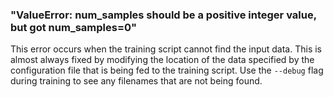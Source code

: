 ### "ValueError: num_samples should be a positive integer value, but got num_samples=0"
This error occurs when the training script cannot find the input data. 
This is almost always fixed by modifying the location of the data specified by the configuration file that is being fed 
to the training script. 
Use the ```--debug``` flag during training to see any filenames that are not being found.